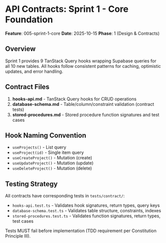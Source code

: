 # API Contracts: Sprint 1 - Core Foundation

**Feature**: 005-sprint-1-core
**Date**: 2025-10-15
**Phase**: 1 (Design & Contracts)

## Overview

Sprint 1 provides 9 TanStack Query hooks wrapping Supabase queries for all 10 new tables. All hooks follow consistent patterns for caching, optimistic updates, and error handling.

## Contract Files

1. **hooks-api.md** - TanStack Query hooks for CRUD operations
2. **database-schema.md** - Table/column/constraint validation (contract tests)
3. **stored-procedures.md** - Stored procedure function signatures and test cases

## Hook Naming Convention

- `useProjects()` - List query
- `useProject(id)` - Single item query
- `useCreateProject()` - Mutation (create)
- `useUpdateProject()` - Mutation (update)
- `useDeleteProject()` - Mutation (delete)

## Testing Strategy

All contracts have corresponding tests in `tests/contract/`:
- `hooks-api.test.ts` - Validates hook signatures, return types, query keys
- `database-schema.test.ts` - Validates table structure, constraints, indexes
- `stored-procedures.test.ts` - Validates function signatures, return types, test cases

Tests MUST fail before implementation (TDD requirement per Constitution Principle III).
